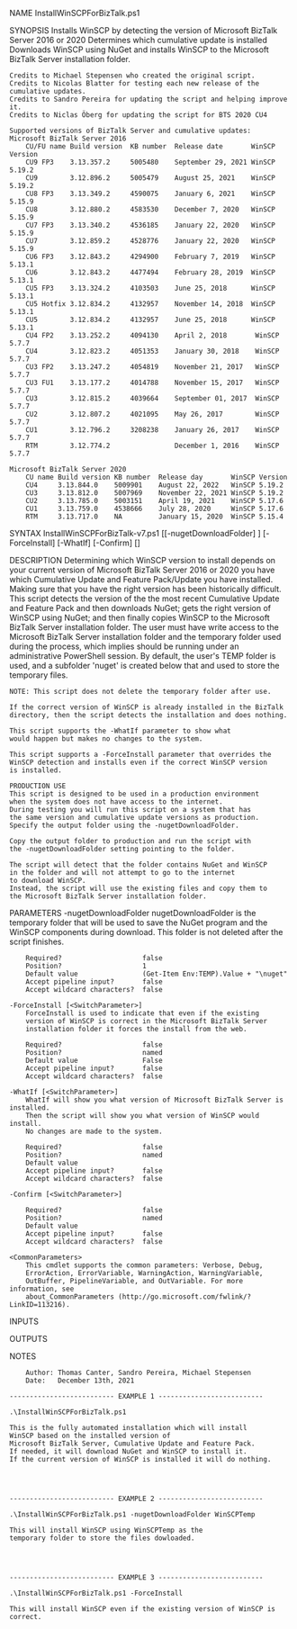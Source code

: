 
NAME
    InstallWinSCPForBizTalk.ps1
    
SYNOPSIS
    Installs WinSCP by detecting the version of Microsoft BizTalk Server 2016 or 2020
    Determines which cumulative update is installed
    Downloads WinSCP using NuGet and installs WinSCP to
    the Microsoft BizTalk Server installation folder.
    
    Credits to Michael Stepensen who created the original script.
    Credits to Nicolas Blatter for testing each new release of the cumulative updates.
    Credits to Sandro Pereira for updating the script and helping improve it.
    Credits to Niclas Öberg for updating the script for BTS 2020 CU4
    
    Supported versions of BizTalk Server and cumulative updates:
    Microsoft BizTalk Server 2016
        CU/FU name Build version  KB number  Release date       WinSCP Version
        CU9 FP3    3.13.357.2     5005480    September 29, 2021 WinSCP 5.19.2
        CU9        3.12.896.2     5005479    August 25, 2021    WinSCP 5.19.2
        CU8 FP3    3.13.349.2     4590075    January 6, 2021    WinSCP 5.15.9
        CU8        3.12.880.2     4583530    December 7, 2020   WinSCP 5.15.9
        CU7 FP3    3.13.340.2     4536185    January 22, 2020   WinSCP 5.15.9
        CU7        3.12.859.2     4528776    January 22, 2020   WinSCP 5.15.9
        CU6 FP3    3.12.843.2     4294900    February 7, 2019   WinSCP 5.13.1
        CU6        3.12.843.2     4477494    February 28, 2019  WinSCP 5.13.1
        CU5 FP3    3.13.324.2     4103503    June 25, 2018      WinSCP 5.13.1
        CU5 Hotfix 3.12.834.2     4132957    November 14, 2018  WinSCP 5.13.1
        CU5        3.12.834.2     4132957    June 25, 2018      WinSCP 5.13.1
        CU4 FP2    3.13.252.2     4094130    April 2, 2018       WinSCP 5.7.7
        CU4        3.12.823.2     4051353    January 30, 2018    WinSCP 5.7.7
        CU3 FP2    3.13.247.2     4054819    November 21, 2017   WinSCP 5.7.7
        CU3 FU1    3.13.177.2     4014788    November 15, 2017   WinSCP 5.7.7
        CU3        3.12.815.2     4039664    September 01, 2017  WinSCP 5.7.7
        CU2        3.12.807.2     4021095    May 26, 2017        WinSCP 5.7.7
        CU1        3.12.796.2     3208238    January 26, 2017    WinSCP 5.7.7
        RTM        3.12.774.2                December 1, 2016    WinSCP 5.7.7
    
    Microsoft BizTalk Server 2020
        CU name Build version KB number  Release day       WinSCP Version
        CU4     3.13.844.0    5009901    August 22, 2022   WinSCP 5.19.2
        CU3     3.13.812.0    5007969    November 22, 2021 WinSCP 5.19.2
        CU2     3.13.785.0    5003151    April 19, 2021    WinSCP 5.17.6
        CU1     3.13.759.0    4538666    July 28, 2020     WinSCP 5.17.6
        RTM     3.13.717.0    NA         January 15, 2020  WinSCP 5.15.4
    
    
SYNTAX
    InstallWinSCPForBizTalk-v7.ps1 [[-nugetDownloadFolder] <String>] [-ForceInstall] [-WhatIf] [-Confirm] [<CommonParameters>]
    
    
DESCRIPTION
    Determining which WinSCP version to install depends on your current version of
    Microsoft BizTalk Server 2016 or 2020 you have 
    which Cumulative Update and Feature Pack/Update you have installed.
    Making sure that you have the right version has been historically difficult.
    This script detects the version of the the most recent Cumulative Update
    and Feature Pack and then downloads NuGet; gets the right version of WinSCP
    using NuGet; and then finally copies WinSCP to 
    the Microsoft BizTalk Server installation folder.
    The user must have write access to the Microsoft BizTalk Server 
    installation folder and the temporary folder used during 
    the process, which implies should be running under 
    an administrative PowerShell session.
    By default, the user's TEMP folder  is used, and a subfolder 'nuget' 
    is created below that and used to store the temporary files.
    
    NOTE: This script does not delete the temporary folder after use.
    
    If the correct version of WinSCP is already installed in the BizTalk
    directory, then the script detects the installation and does nothing.
    
    This script supports the -WhatIf parameter to show what 
    would happen but makes no changes to the system.
    
    This script supports a -ForceInstall parameter that overrides the
    WinSCP detection and installs even if the correct WinSCP version
    is installed.
    
    PRODUCTION USE
    This script is designed to be used in a production environment
    when the system does not have access to the internet.
    During testing you will run this script on a system that has
    the same version and cumulative update versions as production.
    Specify the output folder using the -nugetDownloadFolder.
    
    Copy the output folder to production and run the script with
    the -nugetDownloadFolder setting pointing to the folder.
    
    The script will detect that the folder contains NuGet and WinSCP
    in the folder and will not attempt to go to the internet
    to download WinSCP.
    Instead, the script will use the existing files and copy them to
    the Microsoft BizTalk Server installation folder.
    

PARAMETERS
    -nugetDownloadFolder <String>
        nugetDownloadFolder is the temporary folder that will be used 
        to save the NuGet program and the WinSCP components 
        during download.
        This folder is not deleted after the script finishes.
        
        Required?                    false
        Position?                    1
        Default value                (Get-Item Env:TEMP).Value + "\nuget"
        Accept pipeline input?       false
        Accept wildcard characters?  false
        
    -ForceInstall [<SwitchParameter>]
        ForceInstall is used to indicate that even if the existing 
        version of WinSCP is correct in the Microsoft BizTalk Server 
        installation folder it forces the install from the web.
        
        Required?                    false
        Position?                    named
        Default value                False
        Accept pipeline input?       false
        Accept wildcard characters?  false
        
    -WhatIf [<SwitchParameter>]
        WhatIf will show you what version of Microsoft BizTalk Server is installed.
        Then the script will show you what version of WinSCP would install.
        No changes are made to the system.
        
        Required?                    false
        Position?                    named
        Default value                
        Accept pipeline input?       false
        Accept wildcard characters?  false
        
    -Confirm [<SwitchParameter>]
        
        Required?                    false
        Position?                    named
        Default value                
        Accept pipeline input?       false
        Accept wildcard characters?  false
        
    <CommonParameters>
        This cmdlet supports the common parameters: Verbose, Debug,
        ErrorAction, ErrorVariable, WarningAction, WarningVariable,
        OutBuffer, PipelineVariable, and OutVariable. For more information, see 
        about_CommonParameters (http://go.microsoft.com/fwlink/?LinkID=113216). 
    
INPUTS
    
OUTPUTS
    
NOTES
    
    
        Author: Thomas Canter, Sandro Pereira, Michael Stepensen
        Date:   December 13th, 2021
    
    -------------------------- EXAMPLE 1 --------------------------
    
    .\InstallWinSCPForBizTalk.ps1
    
    This is the fully automated installation which will install
    WinSCP based on the installed version of 
    Microsoft BizTalk Server, Cumulative Update and Feature Pack.
    If needed, it will download NuGet and WinSCP to install it.
    If the current version of WinSCP is installed it will do nothing.
    
    
    
    
    -------------------------- EXAMPLE 2 --------------------------
    
    .\InstallWinSCPForBizTalk.ps1 -nugetDownloadFolder WinSCPTemp
    
    This will install WinSCP using WinSCPTemp as the 
    temporary folder to store the files dowloaded.
    
    
    
    
    -------------------------- EXAMPLE 3 --------------------------
    
    .\InstallWinSCPForBizTalk.ps1 -ForceInstall
    
    This will install WinSCP even if the existing version of WinSCP is correct.
    
    
    
    
